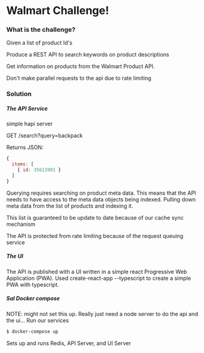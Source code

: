 # Walmart Challenge!
### What is the challenge?
Given a list of product Id's

Produce a REST API to search keywords on product descriptions

Get information on products from the Walmart Product API. 

Don't make parallel requests to the api due to rate limiting 


### Solution
##### The API Service
simple hapi server 

GET /search?query=backpack

Returns JSON:
```javascript
{
  items: [
    { id: 35613901 }
  ]
}
```

Querying requires searching on product meta data. This means that the API needs
to have access to the meta data objects being indexed. Pulling down meta data
from the list of products and indexing it.

This list is guaranteed to be update to date because of our cache sync mechanism

The API is protected from rate limiting because of the request queuing service

##### The UI

The API is published with a UI written in a simple react Progressive Web Application (PWA).
Used create-react-app --typescript to create a simple PWA with typescript. 


##### SaI Docker compose
NOTE: might not set this up. Really just need a node server to do the api and the ui...
Run our services
```bash
$ docker-compose up 
```
Sets up and runs Redis, API Server, and UI Server


